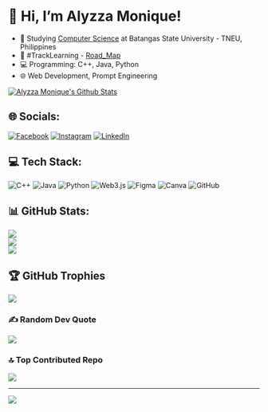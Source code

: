 # 👋 Hi, I’m Alyzza Monique!

- 🔭 Studying [Computer Science](https://batstateu.edu.ph/wp-content/uploads/2020/10/Bachelor-of-Science-in-Computer-Science-BSCS.pdf) at Batangas State University - TNEU, Philippines<br/>
- 💬 #TrackLearning - [Road_Map](https://roadmap.sh/java)<br/>
- 💻 Programming: C++, Java, Python<br/>
- 🌐 Web Development, Prompt Engineering<br/>

[![Alyzza Monique's Github Stats](https://github-readme-stats.vercel.app/api?username=darumous1301&count_private=true&show_icons=true&theme=yeblu&hide_rank=false)](https://github.com/darumous1301/github-readme-stats)


## 🌐 Socials:
[![Facebook](https://img.shields.io/badge/Facebook-%231877F2.svg?logo=Facebook&logoColor=white)](https://facebook.com/https://www.facebook.com/Yzzmonque/) [![Instagram](https://img.shields.io/badge/Instagram-%23E4405F.svg?logo=Instagram&logoColor=white)](https://instagram.com/https://www.instagram.com/lymnque_/) [![LinkedIn](https://img.shields.io/badge/LinkedIn-%230077B5.svg?logo=linkedin&logoColor=white)](https://linkedin.com/in/https://www.linkedin.com/in/alyzza-monique-aragon-1762552b2/?trk=opento_sprofile_topcard) 
## 💻 Tech Stack:
![C++](https://img.shields.io/badge/c++-%2300599C.svg?style=for-the-badge&logo=c%2B%2B&logoColor=white) ![Java](https://img.shields.io/badge/java-%23ED8B00.svg?style=for-the-badge&logo=openjdk&logoColor=white) ![Python](https://img.shields.io/badge/python-3670A0?style=for-the-badge&logo=python&logoColor=ffdd54) ![Web3.js](https://img.shields.io/badge/web3.js-F16822?style=for-the-badge&logo=web3.js&logoColor=white) ![Figma](https://img.shields.io/badge/figma-%23F24E1E.svg?style=for-the-badge&logo=figma&logoColor=white) ![Canva](https://img.shields.io/badge/Canva-%2300C4CC.svg?style=for-the-badge&logo=Canva&logoColor=white) ![GitHub](https://img.shields.io/badge/github-%23121011.svg?style=for-the-badge&logo=github&logoColor=white)
## 📊 GitHub Stats:
![](https://github-readme-stats.vercel.app/api?username=darumous1301&theme=yeblu&hide_border=false&include_all_commits=false&count_private=false)<br/>
![](https://nirzak-streak-stats.vercel.app/?user=darumous1301&theme=yeblu&hide_border=false)<br/>
![](https://github-readme-stats.vercel.app/api/top-langs/?username=darumous1301&theme=yeblu&hide_border=false&include_all_commits=false&count_private=false&layout=compact)

## 🏆 GitHub Trophies
![](https://github-profile-trophy.vercel.app/?username=darumous1301&theme=yeblu&no-frame=false&no-bg=false&margin-w=4)

### ✍️ Random Dev Quote
![](https://quotes-github-readme.vercel.app/api?type=horizontal&theme=yeblu)

### 🔝 Top Contributed Repo
![](https://github-contributor-stats.vercel.app/api?username=darumous1301&limit=5&theme=yeblu&combine_all_yearly_contributions=true)

---
[![](https://visitcount.itsvg.in/api?id=darumous1301&icon=8&color=0)](https://visitcount.itsvg.in)

<!-- Proudly created with GPRM ( https://gprm.itsvg.in ) -->

